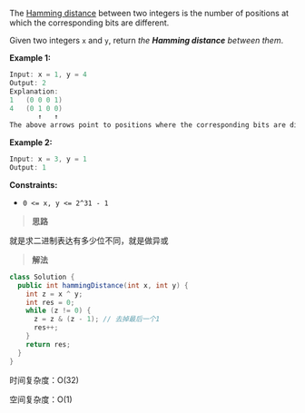 The [Hamming distance](https://en.wikipedia.org/wiki/Hamming_distance) between two integers is the number of positions at which the corresponding bits are different.

Given two integers `x` and `y`, return *the **Hamming distance** between them*.

 

**Example 1:**

```java
Input: x = 1, y = 4
Output: 2
Explanation:
1   (0 0 0 1)
4   (0 1 0 0)
       ↑   ↑
The above arrows point to positions where the corresponding bits are different.
```

**Example 2:**

```java
Input: x = 3, y = 1
Output: 1
```

 

**Constraints:**

- `0 <= x, y <= 2^31 - 1`

> **思路**

就是求二进制表达有多少位不同，就是做异或

> **解法**

```java
class Solution {
  public int hammingDistance(int x, int y) {
    int z = x ^ y;
    int res = 0;
    while (z != 0) {
      z = z & (z - 1); // 去掉最后一个1
      res++;
    }
    return res;
  }
} 
```

时间复杂度：O(32)

空间复杂度：O(1)